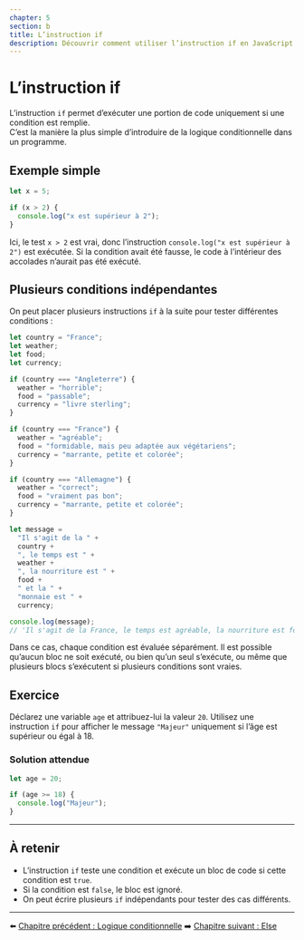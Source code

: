 ```yaml
---
chapter: 5
section: b
title: L’instruction if
description: Découvrir comment utiliser l’instruction if en JavaScript pour exécuter du code selon qu’une condition est vraie ou fausse.
---
```


# L’instruction if

L’instruction `if` permet d’exécuter une portion de code uniquement si une condition est remplie.  
C’est la manière la plus simple d’introduire de la logique conditionnelle dans un programme.


## Exemple simple

```javascript
let x = 5;

if (x > 2) {
  console.log("x est supérieur à 2");
}
```

Ici, le test `x > 2` est vrai, donc l’instruction `console.log("x est supérieur à 2")` est exécutée.
Si la condition avait été fausse, le code à l’intérieur des accolades n’aurait pas été exécuté.


## Plusieurs conditions indépendantes

On peut placer plusieurs instructions `if` à la suite pour tester différentes conditions :

```javascript
let country = "France";
let weather;
let food;
let currency;

if (country === "Angleterre") {
  weather = "horrible";
  food = "passable";
  currency = "livre sterling";
}

if (country === "France") {
  weather = "agréable";
  food = "formidable, mais peu adaptée aux végétariens";
  currency = "marrante, petite et colorée";
}

if (country === "Allemagne") {
  weather = "correct";
  food = "vraiment pas bon";
  currency = "marrante, petite et colorée";
}

let message =
  "Il s'agit de la " +
  country +
  ", le temps est " +
  weather +
  ", la nourriture est " +
  food +
  " et la " +
  "monnaie est " +
  currency;

console.log(message);
// 'Il s'agit de la France, le temps est agréable, la nourriture est formidable, mais peu adaptée aux végétariens et la monnaie est marrante, petite et colorée'
```

Dans ce cas, chaque condition est évaluée séparément.
Il est possible qu’aucun bloc ne soit exécuté, ou bien qu’un seul s’exécute, ou même que plusieurs blocs s’exécutent si plusieurs conditions sont vraies.


## Exercice

Déclarez une variable `age` et attribuez-lui la valeur `20`.
Utilisez une instruction `if` pour afficher le message `"Majeur"` uniquement si l’âge est supérieur ou égal à 18.

### Solution attendue

```javascript
let age = 20;

if (age >= 18) {
  console.log("Majeur");
}
```

---

## À retenir

* L’instruction `if` teste une condition et exécute un bloc de code si cette condition est `true`.
* Si la condition est `false`, le bloc est ignoré.
* On peut écrire plusieurs `if` indépendants pour tester des cas différents.

---

⬅️ [Chapitre précédent : Logique conditionnelle](./a_Logique.md)
➡️ [Chapitre suivant : Else](./c_else.md)

